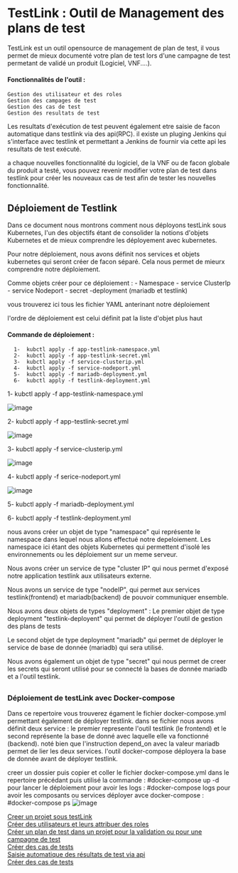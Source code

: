 # TestLink : Outil de Management des plans de test

TestLink est un outil opensource de management de plan de test, il vous permet de mieux documenté votre plan de test lors d'une campagne de test permetant de validé un produit (Logiciel, VNF....).

#### Fonctionnalités de l'outil :

    Gestion des utilisateur et des roles
    Gestion des campages de test
    Gestion des cas de test
    Gestion des resultats de test

Les resultats d'exécution de test peuvent également etre saisie de facon automatique dans testlink
via des api(RPC). il existe un pluging Jenkins qui s'interface avec testlink et permettant a Jenkins de fournir  via cette api les resultats de test exécuté.

a chaque nouvelles fonctionnalité du logiciel, de la VNF ou de facon globale du produit a testé, vous pouvez revenir modifier votre plan de test dans testlink pour créer les nouveaux cas de test afin de tester les nouvelles fonctionnalité.

## Déploiement de Testlink
Dans ce document nous montrons comment nous déployons testLink sous Kubernetes, l'un des objectifs étant de consolider la notions d'objets Kubernetes et de mieux comprendre les déployement avec kubernetes.

Pour notre déploiement, nous avons définit nos services et objets kubernetes qui seront créer de
facon séparé. Cela nous permet de mieurx comprendre notre déploiement.

Comme objets créer pour ce déploiement :
       - Namespace
       - service ClusterIp
       - service Nodeport
       - secret
        -deployment (mariadb et testlink)

vous trouverez ici tous les fichier YAML anterinant notre déploiement

l'ordre de déploiement est celui définit pat la liste d'objet plus haut

#### Commande de déploiement : 
      1-  kubctl apply -f app-testlink-namespace.yml
      2-  kubctl apply -f app-testlink-secret.yml
      3-  kubctl apply -f service-clusterip.yml
      4-  kubctl apply -f service-nodeport.yml
      5-  kubctl apply -f mariadb-deployment.yml
      6-  kubctl apply -f testlink-deployment.yml
      
1-  kubctl apply -f app-testlink-namespace.yml

 ![image](https://user-images.githubusercontent.com/27947973/203554138-4bb8e345-2d42-4d93-9f49-84f97a790c85.png)
 
 2-  kubctl apply -f app-testlink-secret.yml
 
 ![image](https://user-images.githubusercontent.com/27947973/203554745-c4deeac3-6e2b-4eba-8b52-0ca664d18294.png)

 3-  kubctl apply -f service-clusterip.yml
 
 ![image](https://user-images.githubusercontent.com/27947973/203555356-36bc8216-d1e5-4ae4-90b6-a665bd272194.png)
 
 4-  kubctl apply -f serice-nodeport.yml
 
 ![image](https://user-images.githubusercontent.com/27947973/203555654-868a7e73-93e0-4fcc-ab3b-3469790723ee.png)

 5-  kubctl apply -f mariadb-deployment.yml
 
 6-  kubctl apply -f testlink-deployment.yml
  
nous avons créer un objet de type "namespace" qui représente le namespace dans lequel nous
allons effectué notre depeloiement. Les namespace ici étant des objets Kubernetes qui permettent d'isolé les environnements ou les déploiement sur un meme serveur.

Nous avons créer un  service de type "cluster IP" qui nous permet d'exposé notre application testlink aux utilisateurs externe.

Nous avons un service de type "nodeIP", qui permet aux services testlink(frontend) et mariadb(backend) de pouvoir communiquer ensemble.

Nous avons deux objets de types "deployment" : 
Le premier objet de type deployment "testlink-deployent" qui permet de déployer l'outil de gestion des plans de tests 

Le second objet de type deployment "mariadb" qui permet de déployer le service de base de donnée (mariadb) qui sera utilisé.

Nous avons également un objet de type "secret" qui nous permet de creer les secrets qui seront utilisé pour se connecté la bases de donnée mariadb et a l'outil testlink.

##

### Déploiement de testLink avec Docker-compose

Dans ce repertoire vous trouverez égament le fichier docker-compose.yml permettant également de
déployer testlink.
dans se fichier nous avons définit deux service :
le premier represente l'outil testlink (le frontend)
et le second représente la base de donné avec laquelle elle va fonctionné (backend).
noté bien que l'instruction depend_on avec la valeur mariadb permet de lier les deux services.
l'outil docker-compose déployera la base de donnée avant de déployer testlink.

creer un dossier puis copier et coller le fichier docker-compose.yml dans le repertoire précédant
puis utilisé la commande : #docker-compose up -d pour lancer le déploiement
pour avoir les logs :  #docker-compose logs
pour avoir les composants ou services déployer avce docker-compose : #docker-compose ps
![image](https://user-images.githubusercontent.com/27947973/203508250-52189064-05e3-41fd-b9ce-00d7df061785.png)

[Creer un projet sous testLink](./projet.md) \
[Créer des utilisateurs et leurs attribuer des roles](./user.md) \
[Créer un  plan de test dans un projet pour la validation ou pour une campagne de test](./testplan.md) \
[Créer des cas de tests](./testcase.md) \
[Saisie automatique des résultats de test via api](./pluging.md) \
[Créer des cas de tests](./testcase.md)

